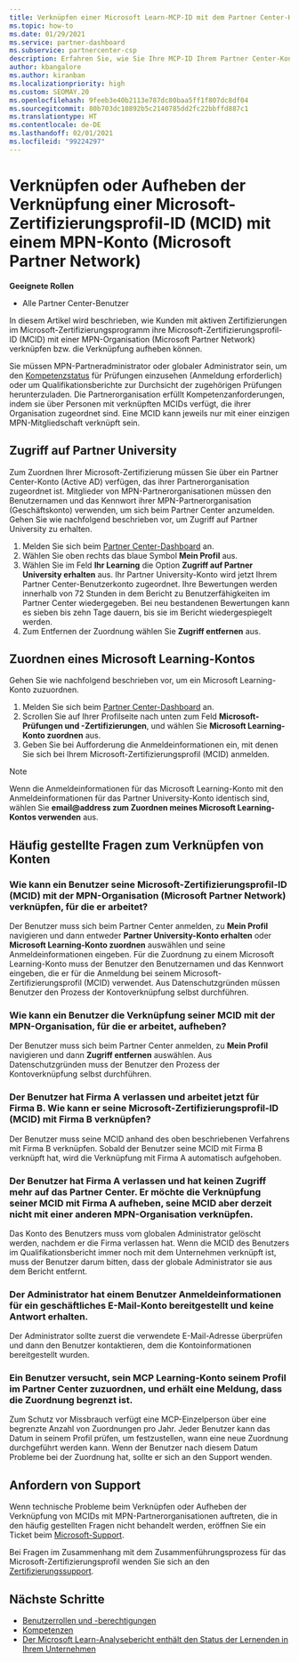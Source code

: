 ```yaml
---
title: Verknüpfen einer Microsoft Learn-MCP-ID mit dem Partner Center-Konto
ms.topic: how-to
ms.date: 01/29/2021
ms.service: partner-dashboard
ms.subservice: partnercenter-csp
description: Erfahren Sie, wie Sie Ihre MCP-ID Ihrem Partner Center-Konto zuordnen, damit für Ihr Unternehmen die Schulungs- und Lernpfade sichtbar sind, die Sie zum Erwerb von Kompetenzen durchlaufen haben.
author: kbangalore
ms.author: kiranban
ms.localizationpriority: high
ms.custom: SEOMAY.20
ms.openlocfilehash: 9feeb3e40b2113e787dc80baa5ff1f807dc8df04
ms.sourcegitcommit: 80b703dc10892b5c2140785dd2fc22bbffd887c1
ms.translationtype: HT
ms.contentlocale: de-DE
ms.lasthandoff: 02/01/2021
ms.locfileid: "99224297"
---
```

# <a name="link-or-unlink-a-microsoft-certification-profile-id-mcid-to-a-microsoft-partner-network-mpn-account"></a>Verknüpfen oder Aufheben der Verknüpfung einer Microsoft-Zertifizierungsprofil-ID (MCID) mit einem MPN-Konto (Microsoft Partner Network)

**Geeignete Rollen**

- Alle Partner Center-Benutzer

In diesem Artikel wird beschrieben, wie Kunden mit aktiven Zertifizierungen im Microsoft-Zertifizierungsprogramm ihre Microsoft-Zertifizierungsprofil-ID (MCID) mit einer MPN-Organisation (Microsoft Partner Network) verknüpfen bzw. die Verknüpfung aufheben können.

Sie müssen MPN-Partneradministrator oder globaler Administrator sein, um den [Kompetenzstatus](https://partner.microsoft.com/pcv/partnership/competencies) für Prüfungen einzusehen (Anmeldung erforderlich) oder um Qualifikationsberichte zur Durchsicht der zugehörigen Prüfungen herunterzuladen. Die Partnerorganisation erfüllt Kompetenzanforderungen, indem sie über Personen mit verknüpften MCIDs verfügt, die ihrer Organisation zugeordnet sind. Eine MCID kann jeweils nur mit einer einzigen MPN-Mitgliedschaft verknüpft sein.

## <a name="get-partner-university-access"></a>Zugriff auf Partner University

Zum Zuordnen Ihrer Microsoft-Zertifizierung müssen Sie über ein Partner Center-Konto (Active AD) verfügen, das ihrer Partnerorganisation zugeordnet ist. Mitglieder von MPN-Partnerorganisationen müssen den Benutzernamen und das Kennwort ihrer MPN-Partnerorganisation (Geschäftskonto) verwenden, um sich beim Partner Center anzumelden.
Gehen Sie wie nachfolgend beschrieben vor, um Zugriff auf Partner University zu erhalten.

1. Melden Sie sich beim [Partner Center-Dashboard](https://partner.microsoft.com/dashboard/) an.
2. Wählen Sie oben rechts das blaue Symbol **Mein Profil** aus.
3. Wählen Sie im Feld **Ihr Learning** die Option **Zugriff auf Partner University erhalten** aus.
Ihr Partner University-Konto wird jetzt Ihrem Partner Center-Benutzerkonto zugeordnet. Ihre Bewertungen werden innerhalb von 72 Stunden in dem Bericht zu Benutzerfähigkeiten im Partner Center wiedergegeben. Bei neu bestandenen Bewertungen kann es sieben bis zehn Tage dauern, bis sie im Bericht wiedergespiegelt werden.
4. Zum Entfernen der Zuordnung wählen Sie **Zugriff entfernen** aus.

## <a name="associate-a-microsoft-learning-account"></a>Zuordnen eines Microsoft Learning-Kontos

Gehen Sie wie nachfolgend beschrieben vor, um ein Microsoft Learning-Konto zuzuordnen. 

1. Melden Sie sich beim [Partner Center-Dashboard](https://partner.microsoft.com/dashboard/) an.
2. Scrollen Sie auf Ihrer Profilseite nach unten zum Feld **Microsoft-Prüfungen und -Zertifizierungen**, und wählen Sie **Microsoft Learning-Konto zuordnen** aus.
3. Geben Sie bei Aufforderung die Anmeldeinformationen ein, mit denen Sie sich bei Ihrem Microsoft-Zertifizierungsprofil (MCID) anmelden.

>[!NOTE]
>Wenn die Anmeldeinformationen für das Microsoft Learning-Konto mit den Anmeldeinformationen für das Partner University-Konto identisch sind, wählen Sie **email@address zum Zuordnen meines Microsoft Learning-Kontos verwenden** aus.

## <a name="frequently-asked-questions-about-linking-accounts"></a>Häufig gestellte Fragen zum Verknüpfen von Konten

### <a name="how-can-a-user-link-their-microsoft-certification-profile-id-mcid-with-the-microsoft-partner-network-mpn-organization-they-work-for"></a>Wie kann ein Benutzer seine Microsoft-Zertifizierungsprofil-ID (MCID) mit der MPN-Organisation (Microsoft Partner Network) verknüpfen, für die er arbeitet?

Der Benutzer muss sich beim Partner Center anmelden, zu **Mein Profil** navigieren und dann entweder **Partner University-Konto erhalten** oder **Microsoft Learning-Konto zuordnen** auswählen und seine Anmeldeinformationen eingeben. Für die Zuordnung zu einem Microsoft Learning-Konto muss der Benutzer den Benutzernamen und das Kennwort eingeben, die er für die Anmeldung bei seinem Microsoft-Zertifizierungsprofil (MCID) verwendet. Aus Datenschutzgründen müssen Benutzer den Prozess der Kontoverknüpfung selbst durchführen.  

### <a name="how-can-a-user-unlink-their-mcid-from-the-mpn-organization-they-work-for"></a>Wie kann ein Benutzer die Verknüpfung seiner MCID mit der MPN-Organisation, für die er arbeitet, aufheben?

Der Benutzer muss sich beim Partner Center anmelden, zu **Mein Profil** navigieren und dann **Zugriff entfernen** auswählen. Aus Datenschutzgründen muss der Benutzer den Prozess der Kontoverknüpfung selbst durchführen.

### <a name="the-user-left-company-a-and-now-works-for-company-b-how-can-they-link-their-microsoft-certification-profile-id-mcid-with-company-b"></a>Der Benutzer hat Firma A verlassen und arbeitet jetzt für Firma B. Wie kann er seine Microsoft-Zertifizierungsprofil-ID (MCID) mit Firma B verknüpfen?

Der Benutzer muss seine MCID anhand des oben beschriebenen Verfahrens mit Firma B verknüpfen. Sobald der Benutzer seine MCID mit Firma B verknüpft hat, wird die Verknüpfung mit Firma A automatisch aufgehoben.

### <a name="the-user-left-company-a-and-no-longer-has-access-to-partner-center-they-want-to-unlink-their-mcid-from-company-a-and-are-not-planning-to-link-it-with-another-mpn-organization-at-the-moment"></a>Der Benutzer hat Firma A verlassen und hat keinen Zugriff mehr auf das Partner Center. Er möchte die Verknüpfung seiner MCID mit Firma A aufheben, seine MCID aber derzeit nicht mit einer anderen MPN-Organisation verknüpfen.

Das Konto des Benutzers muss vom globalen Administrator gelöscht werden, nachdem er die Firma verlassen hat. Wenn die MCID des Benutzers im Qualifikationsbericht immer noch mit dem Unternehmen verknüpft ist, muss der Benutzer darum bitten, dass der globale Administrator sie aus dem Bericht entfernt.

### <a name="the-admin-provided-sign-in-details-for-a-work-email-account-to-a-user-and-they-have-had-no-response"></a>Der Administrator hat einem Benutzer Anmeldeinformationen für ein geschäftliches E-Mail-Konto bereitgestellt und keine Antwort erhalten.

Der Administrator sollte zuerst die verwendete E-Mail-Adresse überprüfen und dann den Benutzer kontaktieren, dem die Kontoinformationen bereitgestellt wurden.

### <a name="a-user-tries-to-associate-their-mcp-learning-account-to-their-profile-in-partner-center-and-receives-a-message-that-their-association-is-limited"></a>Ein Benutzer versucht, sein MCP Learning-Konto seinem Profil im Partner Center zuzuordnen, und erhält eine Meldung, dass die Zuordnung begrenzt ist.

Zum Schutz vor Missbrauch verfügt eine MCP-Einzelperson über eine begrenzte Anzahl von Zuordnungen pro Jahr. Jeder Benutzer kann das Datum in seinem Profil prüfen, um festzustellen, wann eine neue Zuordnung durchgeführt werden kann. Wenn der Benutzer nach diesem Datum Probleme bei der Zuordnung hat, sollte er sich an den Support wenden.  

## <a name="how-to-get-support"></a>Anfordern von Support

Wenn technische Probleme beim Verknüpfen oder Aufheben der Verknüpfung von MCIDs mit MPN-Partnerorganisationen auftreten, die in den häufig gestellten Fragen nicht behandelt werden, eröffnen Sie ein Ticket beim [Microsoft-Support](https://partner.microsoft.com/support).

Bei Fragen im Zusammenhang mit dem Zusammenführungsprozess für das Microsoft-Zertifizierungsprofil wenden Sie sich an den [Zertifizierungssupport](https://aka.ms/mcpforum).

## <a name="next-steps"></a>Nächste Schritte

- [Benutzerrollen und -berechtigungen](https://docs.microsoft.com/partner-center/permissions-overview)
- [Kompetenzen](https://partner.microsoft.com/membership/competencies)
- [Der Microsoft Learn-Analysebericht enthält den Status der Lernenden in Ihrem Unternehmen](ms-learn-analytics.md)